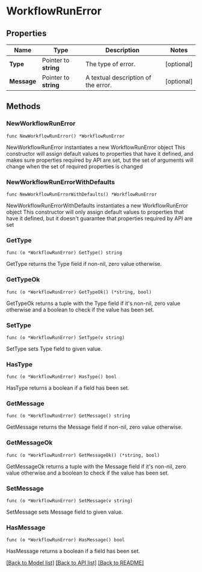 # WorkflowRunError

## Properties

Name | Type | Description | Notes
------------ | ------------- | ------------- | -------------
**Type** | Pointer to **string** | The type of error. | [optional] 
**Message** | Pointer to **string** | A textual description of the error. | [optional] 

## Methods

### NewWorkflowRunError

`func NewWorkflowRunError() *WorkflowRunError`

NewWorkflowRunError instantiates a new WorkflowRunError object
This constructor will assign default values to properties that have it defined,
and makes sure properties required by API are set, but the set of arguments
will change when the set of required properties is changed

### NewWorkflowRunErrorWithDefaults

`func NewWorkflowRunErrorWithDefaults() *WorkflowRunError`

NewWorkflowRunErrorWithDefaults instantiates a new WorkflowRunError object
This constructor will only assign default values to properties that have it defined,
but it doesn't guarantee that properties required by API are set

### GetType

`func (o *WorkflowRunError) GetType() string`

GetType returns the Type field if non-nil, zero value otherwise.

### GetTypeOk

`func (o *WorkflowRunError) GetTypeOk() (*string, bool)`

GetTypeOk returns a tuple with the Type field if it's non-nil, zero value otherwise
and a boolean to check if the value has been set.

### SetType

`func (o *WorkflowRunError) SetType(v string)`

SetType sets Type field to given value.

### HasType

`func (o *WorkflowRunError) HasType() bool`

HasType returns a boolean if a field has been set.

### GetMessage

`func (o *WorkflowRunError) GetMessage() string`

GetMessage returns the Message field if non-nil, zero value otherwise.

### GetMessageOk

`func (o *WorkflowRunError) GetMessageOk() (*string, bool)`

GetMessageOk returns a tuple with the Message field if it's non-nil, zero value otherwise
and a boolean to check if the value has been set.

### SetMessage

`func (o *WorkflowRunError) SetMessage(v string)`

SetMessage sets Message field to given value.

### HasMessage

`func (o *WorkflowRunError) HasMessage() bool`

HasMessage returns a boolean if a field has been set.


[[Back to Model list]](../README.md#documentation-for-models) [[Back to API list]](../README.md#documentation-for-api-endpoints) [[Back to README]](../README.md)


